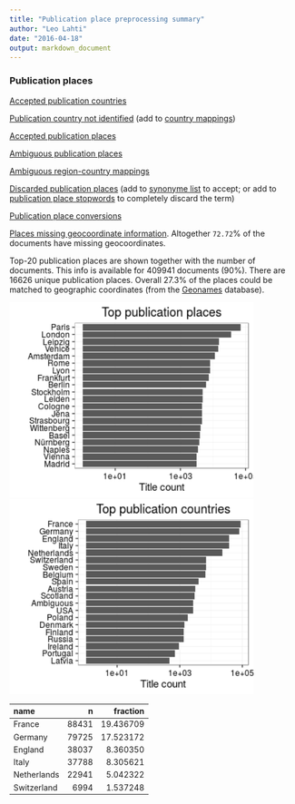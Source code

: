 ```yaml
---
title: "Publication place preprocessing summary"
author: "Leo Lahti"
date: "2016-04-18"
output: markdown_document
---
```


### Publication places

[Accepted publication countries](output.tables/country_accepted.csv)

[Publication country not identified](output.tables/publication_place_missingcountry.csv) (add to [country mappings](https://github.com/rOpenGov/bibliographica/blob/master/inst/extdata/reg2country.csv))

[Accepted publication places](output.tables/publication_place_accepted.csv)

[Ambiguous publication places](output.tables/publication_place_ambiguous.csv)

[Ambiguous region-country mappings](output.tables/publication_country_ambiguous.csv)

[Discarded publication places](output.tables/publication_place_discarded.csv) (add to [synonyme list](https://github.com/rOpenGov/bibliographica/blob/master/inst/extdata/PublicationPlaceSynonymes.csv) to accept; or add to [publication place stopwords](https://github.com/rOpenGov/bibliographica/blob/master/inst/extdata/stopwords_for_place.csv) to completely discard the term)

[Publication place conversions](output.tables/publication_place_conversion_nontrivial.csv)

[Places missing geocoordinate information](output.tables/absentgeocoordinates.csv). Altogether ``72.72``% of the documents have missing geocoordinates.



Top-20 publication places are shown together with the number of documents. This info is available for 409941 documents (90%). There are 16626 unique publication places. Overall 27.3% of the places could be matched to geographic coordinates (from the [Geonames](http://download.geonames.org/export/dump/) database).


<img src="figure/summaryplace-1.png" title="plot of chunk summaryplace" alt="plot of chunk summaryplace" width="430px" /><img src="figure/summaryplace-2.png" title="plot of chunk summaryplace" alt="plot of chunk summaryplace" width="430px" />



|name        |     n|  fraction|
|:-----------|-----:|---------:|
|France      | 88431| 19.436709|
|Germany     | 79725| 17.523172|
|England     | 38037|  8.360350|
|Italy       | 37788|  8.305621|
|Netherlands | 22941|  5.042322|
|Switzerland |  6994|  1.537248|
